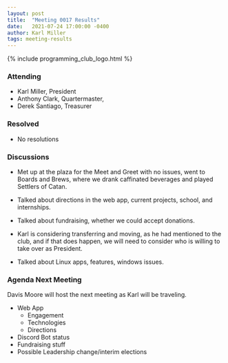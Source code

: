 ```yaml
---
layout: post
title:  "Meeting 0017 Results"
date:   2021-07-24 17:00:00 -0400
author: Karl Miller
tags: meeting-results
---
```


{% include programming_club_logo.html %}

### Attending

- Karl Miller, President
- Anthony Clark, Quartermaster,
- Derek Santiago, Treasurer

### Resolved

- No resolutions

### Discussions 

- Met up at the plaza for the Meet and Greet with no issues, went to Boards and Brews, where we drank caffinated beverages and played Settlers of Catan.

- Talked about directions in the web app, current projects, school, and internships.

- Talked about fundraising, whether we could accept donations.

- Karl is considering transferring and moving, as he had mentioned to the club, and if that does happen, we will need to consider who is willing to take over as President.

- Talked about Linux apps, features, windows issues.
  
### Agenda Next Meeting

Davis Moore will host the next meeting as Karl will be traveling.

- Web App
	- Engagement
	- Technologies
	- Directions
- Discord Bot status
- Fundraising stuff 
- Possible Leadership change/interim elections
